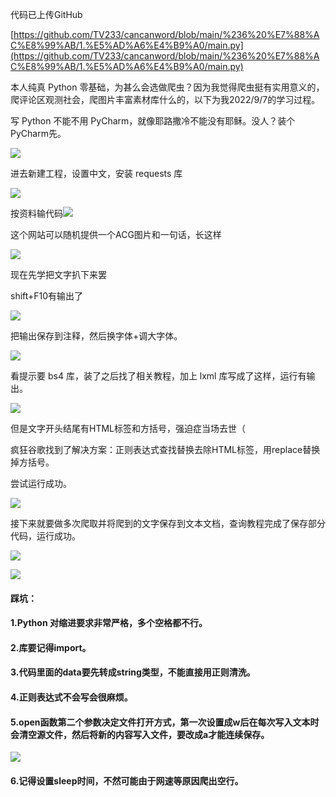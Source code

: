 代码已上传GitHub

[https://github.com/TV233/cancanword/blob/main/%236%20%E7%88%AC%E8%99%AB/1.%E5%AD%A6%E4%B9%A0/main.py](https://github.com/TV233/cancanword/blob/main/%236%20%E7%88%AC%E8%99%AB/1.%E5%AD%A6%E4%B9%A0/main.py)



本人纯真 Python 零基础，为甚么会选做爬虫？因为我觉得爬虫挺有实用意义的，爬评论区观测社会，爬图片丰富素材库什么的，以下为我2022/9/7的学习过程。 

写 Python 不能不用 PyCharm，就像耶路撒冷不能没有耶稣。没人？装个 PyCharm先。

![](https://cdn.staticaly.com/gh/TV233/blogpic@master/img/QQ截图20220907120415.png)

进去新建工程，设置中文，安装 requests 库

![](https://cdn.staticaly.com/gh/TV233/blogpic@master/img/QQ截图20220907144023.png)

按资料输代码![](https://cdn.staticaly.com/gh/TV233/blogpic@master/img/QQ截图20220907183519.png)

这个网站可以随机提供一个ACG图片和一句话，长这样

![](https://cdn.staticaly.com/gh/TV233/blogpic@master/img/QQ截图20220907184900.png)

现在先学把文字扒下来罢

shift+F10有输出了

![](https://cdn.staticaly.com/gh/TV233/blogpic@master/img/QQ截图20220907144304.png)

把输出保存到注释，然后换字体+调大字体。

![](https://cdn.staticaly.com/gh/TV233/blogpic@master/img/QQ截图20220907144644.png)

看提示要 bs4 库，装了之后找了相关教程，加上 lxml 库写成了这样，运行有输出。

![](https://cdn.staticaly.com/gh/TV233/blogpic@master/img/QQ截图20220907185312.png)

但是文字开头结尾有HTML标签和方括号，强迫症当场去世（

疯狂谷歌找到了解决方案：正则表达式查找替换去除HTML标签，用replace替换掉方括号。

尝试运行成功。

![](https://cdn.staticaly.com/gh/TV233/blogpic@master/img/QQ截图20220907185957.png)

接下来就要做多次爬取并将爬到的文字保存到文本文档，查询教程完成了保存部分代码，运行成功。

![](https://cdn.staticaly.com/gh/TV233/blogpic@master/img/QQ截图20220907190522.png)

![](https://cdn.staticaly.com/gh/TV233/blogpic@master/img/QQ截图20220907190621.png)



#### 踩坑： 

#### 1.Python 对缩进要求非常严格，多个空格都不行。

#### 2.库要记得import。

#### 3.代码里面的data要先转成string类型，不能直接用正则清洗。

#### 4.正则表达式不会写会很麻烦。

#### 5.open函数第二个参数决定文件打开方式，第一次设置成w后在每次写入文本时会清空源文件，然后将新的内容写入文件，要改成a才能连续保存。

![](https://cdn.staticaly.com/gh/TV233/blogpic@master/img/QQ截图20220907191657.png)

#### 6.记得设置sleep时间，不然可能由于网速等原因爬出空行。

